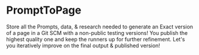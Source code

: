 # PromptToPage
Store all the Prompts, data, &amp; research needed to generate an Exact version of a page in a Git SCM with a non-public testing versions! You publish the highest quality one and keep the runners up for further refinement. Let's you iteratively improve on the final output &amp; published version!
